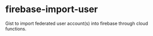 # firebase-import-user
Gist to import federated user account(s) into firebase through cloud functions.

